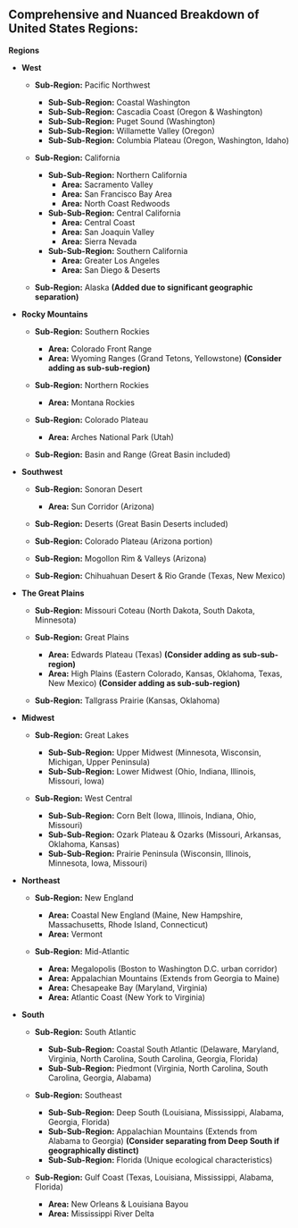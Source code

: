 ## Comprehensive and Nuanced Breakdown of United States Regions:

**Regions**

- **West**

  - **Sub-Region:** Pacific Northwest

    - **Sub-Sub-Region:** Coastal Washington
    - **Sub-Sub-Region:** Cascadia Coast (Oregon & Washington)
    - **Sub-Sub-Region:** Puget Sound (Washington)
    - **Sub-Sub-Region:** Willamette Valley (Oregon)
    - **Sub-Sub-Region:** Columbia Plateau (Oregon, Washington, Idaho)

  - **Sub-Region:** California

    - **Sub-Sub-Region:** Northern California
      - **Area:** Sacramento Valley
      - **Area:** San Francisco Bay Area
      - **Area:** North Coast Redwoods
    - **Sub-Sub-Region:** Central California
      - **Area:** Central Coast
      - **Area:** San Joaquin Valley
      - **Area:** Sierra Nevada
    - **Sub-Sub-Region:** Southern California
      - **Area:** Greater Los Angeles
      - **Area:** San Diego & Deserts

  - **Sub-Region:** Alaska **(Added due to significant geographic separation)**

- **Rocky Mountains**

  - **Sub-Region:** Southern Rockies

    - **Area:** Colorado Front Range
    - **Area:** Wyoming Ranges (Grand Tetons, Yellowstone) **(Consider adding as sub-sub-region)**

  - **Sub-Region:** Northern Rockies

    - **Area:** Montana Rockies

  - **Sub-Region:** Colorado Plateau

    - **Area:** Arches National Park (Utah)

  - **Sub-Region:** Basin and Range (Great Basin included)

- **Southwest**

  - **Sub-Region:** Sonoran Desert

    - **Area:** Sun Corridor (Arizona)

  - **Sub-Region:** Deserts (Great Basin Deserts included)

  - **Sub-Region:** Colorado Plateau (Arizona portion)

  - **Sub-Region:** Mogollon Rim & Valleys (Arizona)

  - **Sub-Region:** Chihuahuan Desert & Rio Grande (Texas, New Mexico)

- **The Great Plains**

  - **Sub-Region:** Missouri Coteau (North Dakota, South Dakota, Minnesota)

  - **Sub-Region:** Great Plains

    - **Area:** Edwards Plateau (Texas) **(Consider adding as sub-sub-region)**
    - **Area:** High Plains (Eastern Colorado, Kansas, Oklahoma, Texas, New Mexico) **(Consider adding as sub-sub-region)**

  - **Sub-Region:** Tallgrass Prairie (Kansas, Oklahoma)

- **Midwest**

  - **Sub-Region:** Great Lakes

    - **Sub-Sub-Region:** Upper Midwest (Minnesota, Wisconsin, Michigan, Upper Peninsula)
    - **Sub-Sub-Region:** Lower Midwest (Ohio, Indiana, Illinois, Missouri, Iowa)

  - **Sub-Region:** West Central

    - **Sub-Sub-Region:** Corn Belt (Iowa, Illinois, Indiana, Ohio, Missouri)
    - **Sub-Sub-Region:** Ozark Plateau & Ozarks (Missouri, Arkansas, Oklahoma, Kansas)
    - **Sub-Sub-Region:** Prairie Peninsula (Wisconsin, Illinois, Minnesota, Iowa, Missouri)

- **Northeast**

  - **Sub-Region:** New England

    - **Area:** Coastal New England (Maine, New Hampshire, Massachusetts, Rhode Island, Connecticut)
    - **Area:** Vermont

  - **Sub-Region:** Mid-Atlantic

    - **Area:** Megalopolis (Boston to Washington D.C. urban corridor)
    - **Area:** Appalachian Mountains (Extends from Georgia to Maine)
    - **Area:** Chesapeake Bay (Maryland, Virginia)
    - **Area:** Atlantic Coast (New York to Virginia)

- **South**

  - **Sub-Region:** South Atlantic

    - **Sub-Sub-Region:** Coastal South Atlantic (Delaware, Maryland, Virginia, North Carolina, South Carolina, Georgia, Florida)
    - **Sub-Sub-Region:** Piedmont (Virginia, North Carolina, South Carolina, Georgia, Alabama)

  - **Sub-Region:** Southeast

    - **Sub-Sub-Region:** Deep South (Louisiana, Mississippi, Alabama, Georgia, Florida)
    - **Sub-Sub-Region:** Appalachian Mountains (Extends from Alabama to Georgia) **(Consider separating from Deep South if geographically distinct)**
    - **Sub-Sub-Region:** Florida (Unique ecological characteristics)

  - **Sub-Region:** Gulf Coast (Texas, Louisiana, Mississippi, Alabama, Florida)

    - **Area:** New Orleans & Louisiana Bayou
    - **Area:** Mississippi River Delta
